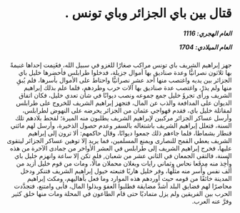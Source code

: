<h1 dir="rtl">قتال بين باي الجزائر وباي تونس .</h1>

<h5 dir="rtl">العام الهجري:  1116

العام الميلادي: 1704

</h5>

<p dir="rtl">جهز إبراهيم الشريف باي تونس مراكب صغارًا للغزو في سبيل الله، فغَنِمت إحداها غنيمةً بها ثلاثون نصرانيًّا وعدة صناديق بها أموال جزيلة، فدخلوا طرابلس فأحضرها خليل باي الجزائر بين يديه واغتصب منها أحد عشر نصرانيًّا واحتاط على الأموال بأسرها، فلم يُبقِ منها ولم يذرْ، واغتصب عدة صناديق بها آلات حرب وطردهم، فلما علم بذلك إبراهيم الشريف ورأى تجرؤَ خليل جمع جموعه ونصب ديوانًا في شأن تعدي خليل، فكان اتفاق الديوان على المدافعة والذب عن المال، فتجهز إبراهيم الشريف للخروج على طرابلس لمقاتلة خليل باي، فقدم قهواجي عثمان من الجزائر يحرضه على النهوض لطرابلس، وأرسل عساكر الجزائر مركبين لإبراهيم الشريف يطلبون منه الميرة؛ لقحط بلادهم تلك السنة، فتعلل إبراهيم الشريف باشتغاله بالسفر وعدم حصول الذخيرة، وأرسل لهم مائتي قنطار بشماطا، فلما جاءهم ذلك جمعوا ديوانًا، وقال حاكمهم: ألا ترون إلى إبراهيم الشريف يعطي القمح للنصارى ويمنع المسلمين، فما يريد إلا توهين عساكر الجزائر ليتقوى عليها، فخرج إبراهيم الشريف إلى طرابلس في العشر الأواخر من جمادى الآخرة من هذه السنة، فالتقى الجمعان في الثاني عشر من شعبان, فلم تكن إلا ساعة وانهزم خليل باي وأُخِذ منه مِدفَعا نحاس وثماني رايات وبغلان محملان مالًا، ومات من قوم خليل أزيد من ألف نفس وأُسر منه مثلُها، وفر خليل هاربًا فتبعته خيول إبراهيم الشريف فتنكر ودخل المدينة خائفًا من قومه حيث أوردهم هذه الموارد وما فعل بأهاليهم، ومكث إبراهيم محاصرًا لهم فضايق البلد أشدَّ مضايقة فطلبوا العفوَ وبذلوا المال، فأبى وامتنع، فتجدَّدت الحرب بين الفريقين ولم يزل متماديًا حتى قام الطاعون في المحلة ومات منها خلق كثير وفرَّ عنه العرب.</p></br>
